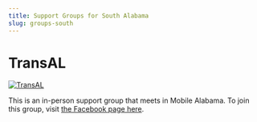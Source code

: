 ```yaml
---
title: Support Groups for South Alabama
slug: groups-south
---
```


# TransAL

<a href="https://www.facebook.com/groups/571549773631069">
<img src="/extra_static/transal.png" alt="TransAL" />
</a>

This is an in-person support group that meets in Mobile Alabama. To join this
group, visit [the Facebook page here][FB].

[FB]: https://www.facebook.com/groups/571549773631069
